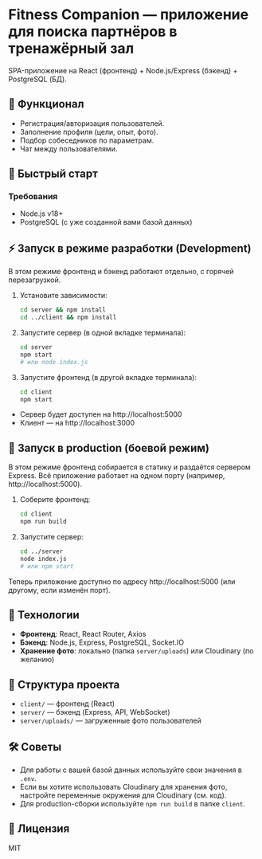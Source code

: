 # Fitness Companion — приложение для поиска партнёров в тренажёрный зал

SPA-приложение на React (фронтенд) + Node.js/Express (бэкенд) + PostgreSQL (БД).

## 📌 Функционал
- Регистрация/авторизация пользователей.
- Заполнение профиля (цели, опыт, фото).
- Подбор собеседников по параметрам.
- Чат между пользователями.

## 🚀 Быстрый старт

### Требования
- Node.js v18+
- PostgreSQL (с уже созданной вами базой данных)

## ⚡️ Запуск в режиме разработки (Development)

В этом режиме фронтенд и бэкенд работают отдельно, с горячей перезагрузкой.

1. Установите зависимости:
   ```bash
   cd server && npm install
   cd ../client && npm install
   ```
2. Запустите сервер (в одной вкладке терминала):
   ```bash
   cd server
   npm start
   # или node index.js
   ```
3. Запустите фронтенд (в другой вкладке терминала):
   ```bash
   cd client
   npm start
   ```

- Сервер будет доступен на http://localhost:5000
- Клиент — на http://localhost:3000

## 🚀 Запуск в production (боевой режим)

В этом режиме фронтенд собирается в статику и раздаётся сервером Express. Всё приложение работает на одном порту (например, http://localhost:5000).

1. Соберите фронтенд:
   ```bash
   cd client
   npm run build
   ```
2. Запустите сервер:
   ```bash
   cd ../server
   node index.js
   # или npm start
   ```

Теперь приложение доступно по адресу http://localhost:5000 (или другому, если изменён порт).

## 🔧 Технологии
- **Фронтенд**: React, React Router, Axios
- **Бэкенд**: Node.js, Express, PostgreSQL, Socket.IO
- **Хранение фото**: локально (папка `server/uploads`) или Cloudinary (по желанию)

## 📂 Структура проекта
- `client/` — фронтенд (React)
- `server/` — бэкенд (Express, API, WebSocket)
- `server/uploads/` — загруженные фото пользователей

## 🛠️ Советы
- Для работы с вашей базой данных используйте свои значения в `.env`.
- Если вы хотите использовать Cloudinary для хранения фото, настройте переменные окружения для Cloudinary (см. код).
- Для production-сборки используйте `npm run build` в папке `client`.

## 📄 Лицензия
MIT
